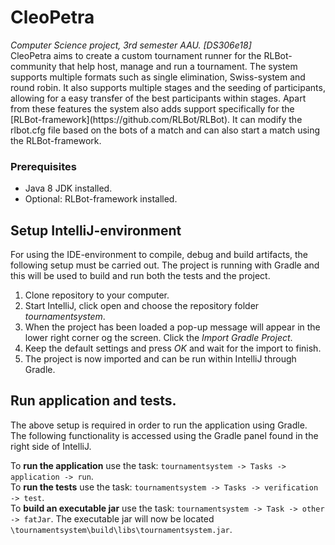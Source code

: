 # CleoPetra
<p>
<i>Computer Science project, 3rd semester AAU. [DS306e18]</i> <br>
CleoPetra aims to create a custom tournament runner for the RLBot-community that help host, manage and run a tournament. The system supports multiple formats such as single elimination, Swiss-system and round robin. It also supports multiple stages and the seeding of participants, allowing for a easy transfer of the best participants within stages.
Apart from these features the system also adds support specifically for the [RLBot-framework](https://github.com/RLBot/RLBot). It can modify the rlbot.cfg file based on the bots of a match and can also start a match using the RLBot-framework.
</p>

### Prerequisites
- Java 8 JDK installed.
- Optional: RLBot-framework installed.


## Setup IntelliJ-environment
For using the IDE-environment to compile, debug and build artifacts, the following setup must be carried out. The project is running with Gradle and this will be used to build and run both the tests and the project.

1. Clone repository to your computer.
2. Start IntelliJ, click open and choose the repository folder *tournamentsystem*.
3. When the project has been loaded a pop-up message will appear in the lower right corner og the screen. Click the *Import Gradle Project*.
4. Keep the default settings and press *OK* and wait for the import to finish.
5. The project is now imported and can be run within IntelliJ through Gradle.

## Run application and tests.
The above setup is required in order to run the application using Gradle. The following functionality is accessed using the Gradle panel found in the right side of IntelliJ.

To **run the application** use the task: ``tournamentsystem -> Tasks -> application -> run``.<br>
To **run the tests** use the task: ``tournamentsystem -> Tasks -> verification -> test``.<br>
To **build an executable jar** use the task: ``tournamentsystem -> Task -> other -> fatJar``. The executable jar will now be located ``\tournamentsystem\build\libs\tournamentsystem.jar``.<br>
